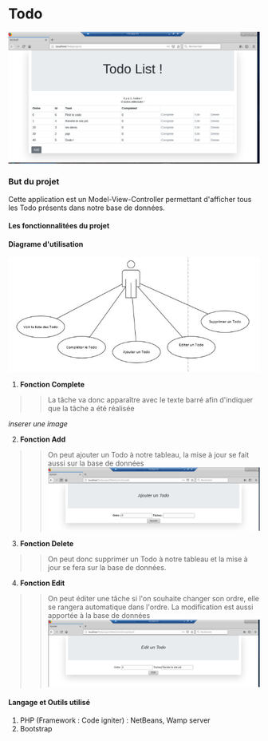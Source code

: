 # Todo #

![Bievenue](https://github.com/vappy2/Todo/blob/master/Image/accueil%20todo.PNG)

### But du projet ##
Cette application est un Model-View-Controller permettant d'afficher tous les Todo présents dans notre base de données. 

#### Les fonctionnalitées du projet ####

#### Diagrame d'utilisation ####

![Cas d'utilisation](https://github.com/vappy2/Todo/blob/master/Image/CU.JPG)


1. **Fonction Complete**
>> La tâche va donc apparaître avec le texte barré afin d'indiquer que la tâche a été réalisée 

_inserer une image_

2. **Fonction Add**
>> On peut ajouter un Todo à notre tableau, la mise à jour se fait aussi sur la base de données 
![Ajout](https://github.com/vappy2/Todo/blob/master/Image/add%20todo.PNG)

3. **Fonction Delete**
>> On peut donc supprimer un Todo à notre tableau et la mise à jour se fera sur la base de données.

4. **Fonction Edit**
>> On peut éditer une tâche si l'on souhaite changer son ordre, elle se rangera automatique dans l'ordre. La modification est aussi
apportée à la base de données
![Delete](https://github.com/vappy2/Todo/blob/master/Image/edit%20todo.PNG)



#### Langage et Outils utilisé ####

1. PHP (Framework : Code igniter) : NetBeans, Wamp server
2. Bootstrap
